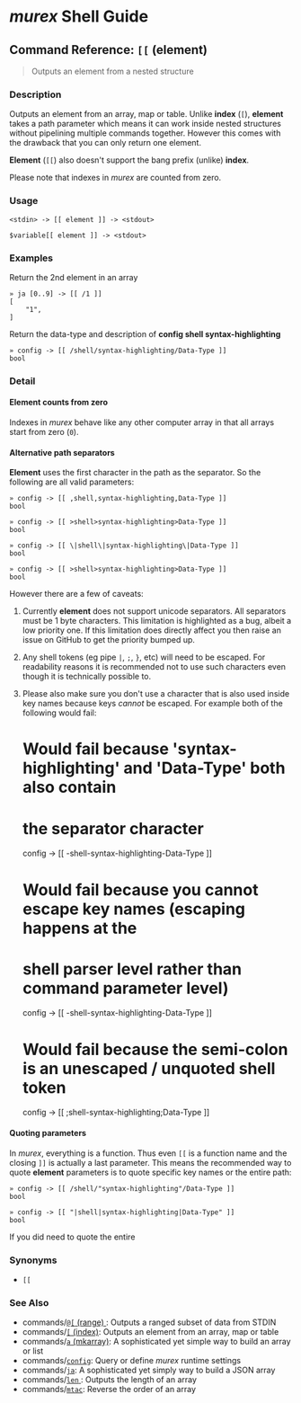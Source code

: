 # _murex_ Shell Guide

## Command Reference: `[[` (element)

> Outputs an element from a nested structure

### Description

Outputs an element from an array, map or table. Unlike **index** (`[`),
**element** takes a path parameter which means it can work inside nested
structures without pipelining multiple commands together. However this
comes with the drawback that you can only return one element.

**Element** (`[[`) also doesn't support the bang prefix (unlike) **index**.

Please note that indexes in _murex_ are counted from zero.

### Usage

    <stdin> -> [[ element ]] -> <stdout>
    
    $variable[[ element ]] -> <stdout>

### Examples

Return the 2nd element in an array

    » ja [0..9] -> [[ /1 ]]
    [
        "1",
    ]
    
Return the data-type and description of **config shell syntax-highlighting**

    » config -> [[ /shell/syntax-highlighting/Data-Type ]]
    bool

### Detail

#### Element counts from zero

Indexes in _murex_ behave like any other computer array in that all arrays
start from zero (`0`).

#### Alternative path separators

**Element** uses the first character in the path as the separator. So the
following are all valid parameters:

    » config -> [[ ,shell,syntax-highlighting,Data-Type ]]
    bool
    
    » config -> [[ >shell>syntax-highlighting>Data-Type ]]
    bool
    
    » config -> [[ \|shell\|syntax-highlighting\|Data-Type ]]
    bool
    
    » config -> [[ >shell>syntax-highlighting>Data-Type ]]
    bool
    
However there are a few of caveats:

1. Currently **element** does not support unicode separators. All separators
   must be 1 byte characters. This limitation is highlighted as a bug, albeit
   a low priority one. If this limitation does directly affect you then raise
   an issue on GitHub to get the priority bumped up.

2. Any shell tokens (eg pipe `|`, `;`, `}`, etc) will need to be escaped. For
   readability reasons it is recommended not to use such characters even
   though it is technically possible to.

3. Please also make sure you don't use a character that is also used inside
   key names because keys _cannot_ be escaped. For example both of the
   following would fail:

    # Would fail because 'syntax-highlighting' and 'Data-Type' both also contain
    # the separator character
    config -> [[ -shell-syntax-highlighting-Data-Type ]]
    
    # Would fail because you cannot escape key names (escaping happens at the
    # shell parser level rather than command parameter level)
    config -> [[ -shell-syntax\-highlighting-Data\-Type ]]
    
    # Would fail because the semi-colon is an unescaped / unquoted shell token
    config -> [[ ;shell-syntax-highlighting;Data-Type ]]
    
#### Quoting parameters

In _murex_, everything is a function. Thus even `[[` is a function name and
the closing `]]` is actually a last parameter. This means the recommended way
to quote **element** parameters is to quote specific key names or the entire
path:

    » config -> [[ /shell/"syntax-highlighting"/Data-Type ]]
    bool
    
    » config -> [[ "|shell|syntax-highlighting|Data-Type" ]]
    bool
    
If you did need to quote the entire 

### Synonyms

* `[[`


### See Also

* commands/[`@[` (range) ](../commands/range.md):
  Outputs a ranged subset of data from STDIN
* commands/[`[` (index)](../commands/index.md):
  Outputs an element from an array, map or table
* commands/[`a` (mkarray)](../commands/a.md):
  A sophisticated yet simple way to build an array or list
* commands/[`config`](../commands/config.md):
  Query or define _murex_ runtime settings
* commands/[`ja`](../commands/ja.md):
  A sophisticated yet simply way to build a JSON array
* commands/[`len` ](../commands/len.md):
  Outputs the length of an array
* commands/[`mtac`](../commands/mtac.md):
  Reverse the order of an array
